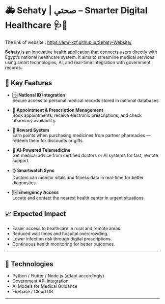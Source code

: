 # 🚑 Sehaty | صحتي – Smarter Digital Healthcare 🩺📲

The link of website : https://amr-kzf.github.io/Sehaty-Website/

**Sehaty** is an innovative health application that connects users directly with Egypt’s national healthcare system. It aims to streamline medical services using smart technologies, AI, and real-time integration with government records.

## 🌟 Key Features

- 🆔 **National ID Integration**  
  Secure access to personal medical records stored in national databases.

- 📅 **Appointment & Prescription Management**  
  Book appointments, receive electronic prescriptions, and check pharmacy availability.

- 🎁 **Reward System**  
  Earn points when purchasing medicines from partner pharmacies — redeem them for discounts or gifts.

- 🤖 **AI-Powered Telemedicine**  
  Get medical advice from certified doctors or AI systems for fast, remote support.

- ⌚ **Smartwatch Sync**  
  Doctors can monitor vitals and fitness data in real-time for better diagnostics.

- 🆘 **Emergency Access**  
  Locate and contact the nearest health center in urgent situations.

## 📈 Expected Impact

- Easier access to healthcare in rural and remote areas.
- Reduced wait times and hospital overcrowding.
- Lower infection risk through digital prescriptions.
- Continuous health monitoring for better outcomes.

---

## 📌 Technologies

- Python / Flutter / Node.js (adapt accordingly)
- Government API Integration
- AI Models for Medical Guidance
- Firebase / Cloud DB

---

